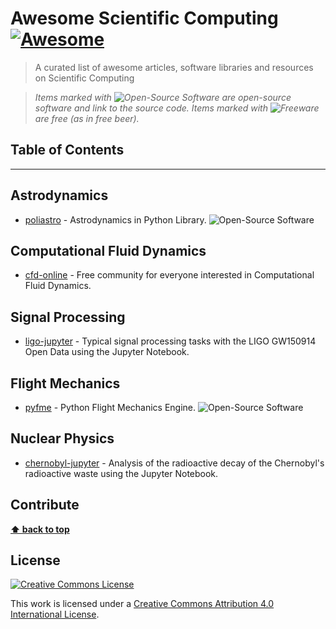 # Awesome Scientific Computing [![Awesome](https://cdn.rawgit.com/sindresorhus/awesome/d7305f38d29fed78fa85652e3a63e154dd8e8829/media/badge.svg)](https://github.com/sindresorhus/awesome)

> A curated list of awesome articles, software libraries and resources on Scientific Computing

> *Items marked with ![Open-Source Software][OSS Icon] are open-source software and link to the source code. Items marked with ![Freeware][Freeware Icon] are free (as in free beer).*


## Table of Contents



- - -

## Astrodynamics

- [poliastro](https://github.com/poliastro/poliastro) - Astrodynamics in Python Library. ![Open-Source Software][OSS Icon]


## Computational Fluid Dynamics

- [cfd-online](http://www.cfd-online.com) - Free community for everyone interested in Computational Fluid Dynamics.


## Signal Processing

- [ligo-jupyter](https://losc.ligo.org/s/events/GW150914/GW150914_tutorial.html) - Typical signal processing tasks with the LIGO GW150914 Open Data using the Jupyter Notebook.


## Flight Mechanics

- [pyfme](https://github.com/AeroPython/PyFME) - Python Flight Mechanics Engine. ![Open-Source Software][OSS Icon]


## Nuclear Physics

- [chernobyl-jupyter](https://github.com/newlawrence/Funny-Stuff/blob/master/notebooks/chernobyl.ipynb) - Analysis of the radioactive decay of the Chernobyl's radioactive waste using the Jupyter Notebook.


## Contribute

**[⬆ back to top](#table-of-contents)**


## License

[![Creative Commons License](http://i.creativecommons.org/l/by/4.0/88x31.png)](https://creativecommons.org/licenses/by/4.0/)

This work is licensed under a [Creative Commons Attribution 4.0 International License](http://creativecommons.org/licenses/by/4.0/).


[OSS Icon]: https://cdn.rawgit.com/iCHAIT/awesome-osx/master/media/oss.svg
[Freeware Icon]: https://cdn.rawgit.com/iCHAIT/awesome-osx/master/media/free.svg
